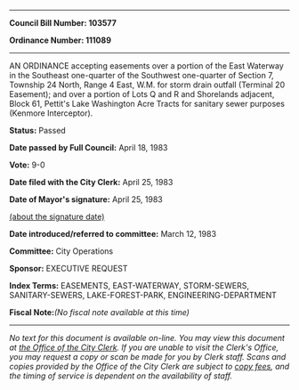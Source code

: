 

********

**Council Bill Number: 103577**
   
**Ordinance Number: 111089**
********

 AN ORDINANCE accepting easements over a portion of the East Waterway in the Southeast one-quarter of the Southwest one-quarter of Section 7, Township 24 North, Range 4 East, W.M. for storm drain outfall (Terminal 20 Easement); and over a portion of Lots Q and R and Shorelands adjacent, Block 61, Pettit's Lake Washington Acre Tracts for sanitary sewer purposes (Kenmore Interceptor).

**Status:** Passed
   
**Date passed by Full Council:** April 18, 1983
   
**Vote:** 9-0
   
**Date filed with the City Clerk:** April 25, 1983
   
**Date of Mayor's signature:** April 25, 1983
   
[(about the signature date)](/~public/approvaldate.htm)
   
   
   
**Date introduced/referred to committee:** March 12, 1983
   
**Committee:** City Operations
   
**Sponsor:** EXECUTIVE REQUEST
   
   
**Index Terms:** EASEMENTS, EAST-WATERWAY, STORM-SEWERS, SANITARY-SEWERS, LAKE-FOREST-PARK, ENGINEERING-DEPARTMENT

**Fiscal Note:**_(No fiscal note available at this time)_
********

_No text for this document is available on-line. You may view this document at [the Office of the City Clerk](http://www.seattle.gov/leg/clerk/contactUs.htm). If you are unable to visit the Clerk's Office, you may request a copy or scan be made for you by Clerk staff. Scans and copies provided by the Office of the City Clerk are subject to [copy fees](http://clerk.seattle.gov/~public/clerkfees.htm), and the timing of service is dependent on the availability of staff._

